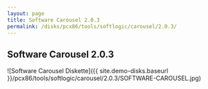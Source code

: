 ```yaml
---
layout: page
title: Software Carousel 2.0.3
permalink: /disks/pcx86/tools/softlogic/carousel/2.0.3/
---
```


Software Carousel 2.0.3
-----------------------

![Software Carousel Diskette]({{ site.demo-disks.baseurl }}/pcx86/tools/softlogic/carousel/2.0.3/SOFTWARE-CAROUSEL.jpg)
